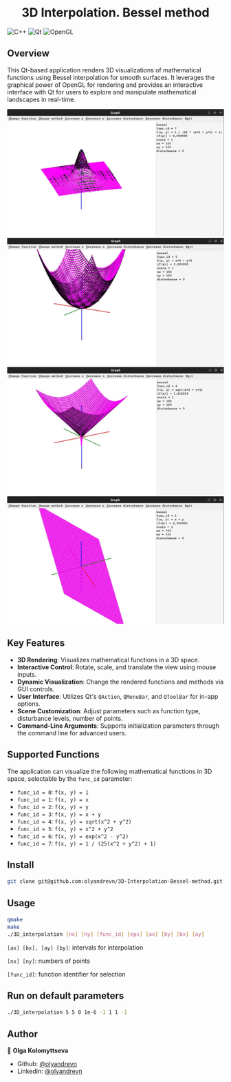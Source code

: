 <h1 align="center">3D Interpolation. Bessel method</h1>
<p>
</p>

![C++](https://img.shields.io/badge/c++-%2300599C.svg?style=for-the-badge&logo=c%2B%2B&logoColor=white)
![Qt](https://img.shields.io/badge/Qt-%23217346.svg?style=for-the-badge&logo=Qt&logoColor=white)
![OpenGL](https://img.shields.io/badge/OpenGL-%23FFFFFF.svg?style=for-the-badge&logo=opengl)

## Overview
This Qt-based application renders 3D visualizations of mathematical functions using Bessel interpolation for smooth surfaces. It leverages the graphical power of OpenGL for rendering and provides an interactive interface with Qt for users to explore and manipulate mathematical landscapes in real-time.


<img src="img/photo_2023-11-08 16.49.02.jpeg" width="595"/> <img src="img/photo_2023-11-08 16.49.04.jpeg" width="595"/> 
<img src="img/photo_2023-11-08 16.49.06.jpeg" width="595"/> <img src="img/photo_2023-11-08 16.49.00.jpeg" width="595"/> 


## Key Features
- **3D Rendering**: Visualizes mathematical functions in a 3D space.
- **Interactive Control**: Rotate, scale, and translate the view using mouse inputs.
- **Dynamic Visualization**: Change the rendered functions and methods via GUI controls.
- **User Interface**: Utilizes Qt's `QAction`, `QMenuBar`, and `QToolBar` for in-app options.
- **Scene Customization**: Adjust parameters such as function type, disturbance levels, number of points.
- **Command-Line Arguments**: Supports initialization parameters through the command line for advanced users.


## Supported Functions

The application can visualize the following mathematical functions in 3D space, selectable by the `func_id` parameter:

- `func_id = 0`: `f(x, y) = 1`
- `func_id = 1`: `f(x, y) = x`
- `func_id = 2`: `f(x, y) = y`
- `func_id = 3`: `f(x, y) = x + y`
- `func_id = 4`: `f(x, y) = sqrt(x^2 + y^2)`
- `func_id = 5`: `f(x, y) = x^2 + y^2`
- `func_id = 6`: `f(x, y) = exp(x^2 - y^2)`
- `func_id = 7`: `f(x, y) = 1 / (25(x^2 + y^2) + 1)`
  
## Install

```sh
git clone git@github.com:olyandrevn/3D-Interpolation-Bessel-method.git
```

## Usage

```sh
qmake
make
./3D_interpolation [nx] [ny] [func_id] [eps] [ax] [by] [bx] [ay]
```

```[ax] [bx], [ay] [by]```: intervals for interpolation

```[nx] [ny]```: numbers of points

```[func_id]```: function identifier for selection


## Run on default parameters

```sh
./3D_interpolation 5 5 0 1e-6 -1 1 1 -1
```

## Author

👤 **Olga Kolomyttseva**

* Github: [@olyandrevn](https://github.com/olyandrevn)
* LinkedIn: [@olyandrevn](https://linkedin.com/in/olyandrevn)
